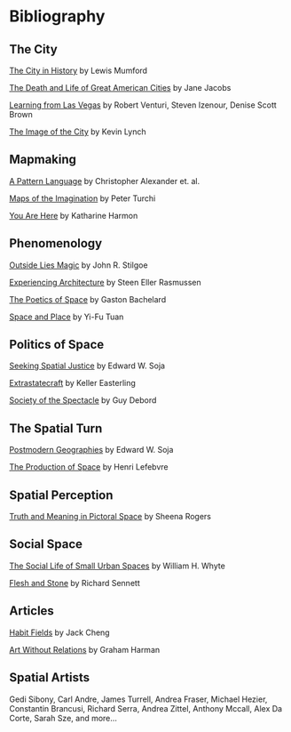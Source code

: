 # Bibliography

## The City
[The City in History](https://smile.amazon.com/City-History-Origins-Transformations-Prospects/dp/0156180359/ref=sr_1_1?ie=UTF8&qid=1466799398&sr=8-1&keywords=lewis+mumford+city) by Lewis Mumford

[The Death and Life of Great American Cities](https://smile.amazon.com/Death-Life-Great-American-Cities/dp/067974195X/ref=pd_bxgy_14_img_2?ie=UTF8&psc=1&refRID=AA46T5GX9HZV2F1602FP) by Jane Jacobs

[Learning from Las Vegas](https://smile.amazon.com/Learning-Las-Vegas-Forgotten-Architectural/dp/026272006X?ie=UTF8&keywords=learning%20from%20las%20vegas&qid=1450119098&redirect=true&ref_=sr_1_1&sa-no-redirect=1&sr=8-1) by Robert Venturi, Steven Izenour, Denise Scott Brown

[The Image of the City](https://smile.amazon.com/Image-City-Kevin-Lynch/dp/0262620014?ie=UTF8&keywords=the%20image%20of%20the%20city&qid=1450118143&redirect=true&ref_=sr_1_1&sa-no-redirect=1&sr=8-1) by Kevin Lynch

## Mapmaking

[A Pattern Language](https://smile.amazon.com/Pattern-Language-Buildings-Construction-Environmental/dp/0195019199?ie=UTF8&keywords=a%20pattern%20language&qid=1448898983&redirect=true&ref_=sr_1_1&sa-no-redirect=1&sr=8-1) by Christopher Alexander et. al.

[Maps of the Imagination](https://books.google.com/books/about/Maps_of_the_Imagination.html?id=jlFoAAAAMAAJ) by Peter Turchi


[You Are Here](http://smile.amazon.com/You-Are-Here-Geographies-Imagination/dp/1568984308?ie=UTF8&keywords=you%20are%20here%20book&qid=1465441223&ref_=sr_1_4&sr=8-4) by Katharine Harmon

## Phenomenology

[Outside Lies Magic](https://smile.amazon.com/Outside-Lies-Magic-Regaining-Awareness-ebook/dp/B002STNBC0?ie=UTF8&keywords=outside%20lies%20magic&qid=1450119353&redirect=true&ref_=sr_1_1&sa-no-redirect=1&sr=8-1) by John R. Stilgoe

[Experiencing Architecture](https://smile.amazon.com/Experiencing-Architecture-Steen-Eiler-Rasmussen/dp/0262680025?ie=UTF8&keywords=poetics%20of%20space&qid=1446578188&ref_=sr_1_13&sa-no-redirect=1&sr=8-13) by Steen Eller Rasmussen

[The Poetics of Space](https://smile.amazon.com/Poetics-Space-Gaston-Bachelard/dp/0807064734?ie=UTF8&keywords=poetics%20of%20space&qid=1446578282&ref_=sr_1_1&sa-no-redirect=1&sr=8-1) by Gaston Bachelard

[Space and Place](http://smile.amazon.com/gp/product/0816638772?keywords=space%20and%20place&qid=1450839133&ref_=sr_1_1&sr=8-1&sa-no-redirect=1) by Yi-Fu Tuan

## Politics of Space

[Seeking Spatial Justice](https://s3.amazonaws.com/arena-attachments/475314/5defef358ce2d96df32b653a5a6ffbcf.pdf) by Edward W. Soja

[Extrastatecraft](http://smile.amazon.com/Extrastatecraft-Power-Infrastructure-Keller-Easterling/dp/1781685878?ie=UTF8&keywords=extrastatecraft&qid=1465441516&ref_=sr_1_1&sr=8-1) by Keller Easterling

[Society of the Spectacle](https://monoskop.org/images/e/e4/Debord_Guy_Society_of_the_Spectacle_1970.pdf) by Guy Debord

## The Spatial Turn

[Postmodern Geographies](https://smile.amazon.com/Postmodern-Geographies-Reassertion-Critical-Thinkers/dp/1844676692?ie=UTF8&dpID=31-Dsf9xuzL&dpSrc=sims&preST=_AC_UL160_SR106%2C160_&refRID=1RP474BGP3A7PGE32XXP&ref_=pd_sim_14_4&sa-no-redirect=1) by Edward W. Soja

[The Production of Space](https://smile.amazon.com/Production-Space-Henri-Lefebvre/dp/0631181776?ie=UTF8&keywords=poetics%20of%20space&qid=1446578188&ref_=sr_1_10&sa-no-redirect=1&sr=8-10) by Henri Lefebvre

## Spatial Perception

[Truth and Meaning in Pictoral Space](https://s3.amazonaws.com/arena-attachments/503613/1b76b9d4f7725a319c9759be78353667.pdf) by Sheena Rogers

## Social Space

[The Social Life of Small Urban Spaces](https://smile.amazon.com/Social-Life-Small-Urban-Spaces/dp/097063241X?ie=UTF8&keywords=The%20Social%20Life%20of%20Small%20Urban%20Spaces%20by%20William%20Whyte&qid=1450119085&redirect=true&ref_=sr_1_1&sa-no-redirect=1&sr=8-1) by William H. Whyte

[Flesh and Stone](https://smile.amazon.com/Flesh-Stone-Body-Western-Civilization/dp/0393313913?ie=UTF8&keywords=flesh%20and%20stone&qid=1447029849&redirect=true&ref_=sr_1_1&sa-no-redirect=1&sr=8-1) by Richard Sennett

## Articles

[Habit Fields](http://jackcheng.com/habit-fields) by Jack Cheng

[Art Without Relations](http://artreview.com/features/september_2014_graham_harman_relations/) by Graham Harman

## Spatial Artists

Gedi Sibony, Carl Andre, James Turrell, Andrea Fraser, Michael Hezier, Constantin Brancusi, Richard Serra, Andrea Zittel, Anthony Mccall, Alex Da Corte, Sarah Sze, and more…